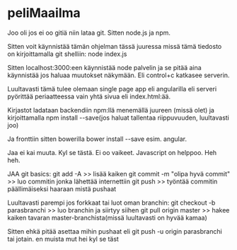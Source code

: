 # peliMaailma

Joo oli jos ei oo gitiä niin lataa git.
Sitten node.js ja npm.

Sitten voit käynnistää tämän ohjelman tässä juuressa missä tämä tiedosto on kirjoittamalla git shelliin: node index.js

Sitten localhost:3000:een käynnistää node palvelin ja se pitää aina käynnistää jos haluaa muutokset näkymään. Eli control+c katkasee serverin.

Luultavasti tämä tulee olemaan single page app eli angularilla eli serveri pyörittää periaatteessa vain yhtä sivua eli index.html:ää.

Kirjastot ladataan backendiin npm:llä menemällä juureen (missä olet) ja kirjoittamalla npm install --save(jos haluat tallentaa riippuvuuden, luultavasti joo) <kirjaston nimi>

Ja fronttiin sitten bowerilla bower install --save esim. angular.

Jaa ei kai muuta. Kyl se tästä. Ei oo vaikeet. Javascript on helppoo. Heh heh.

JAA git basics:
git add -A >> lisää kaiken
git commit -m "olipa hyvä commit" >> luo commitin jonka lähettää internettiin
git push >> työntää commitin päällimäiseksi haaraan mistä pushaat

Luultavasti parempi jos forkkaat tai luot oman branchin:
git checkout -b parasbranchi >> luo branchin ja siirtyy siihen
git pull origin master >> hakee kaiken tavaran master-branchista(missä luultavasti on hyvää kamaa)

Sitten ehkä pitää asettaa mihin pushaat eli git push -u origin parasbranchi tai jotain. en muista mut hei kyl se täst